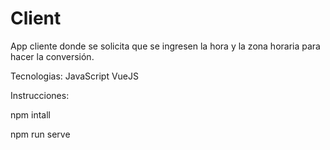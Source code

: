 # Client
App cliente donde se solicita que se ingresen la hora y la zona horaria para hacer la conversión.

Tecnologias:
JavaScript
VueJS

Instrucciones:

npm intall

npm run serve


